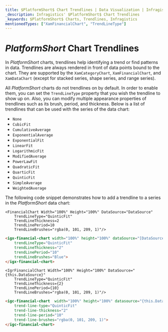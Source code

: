 ```yaml
---
title: $PlatformShort$ Chart Trendlines | Data Visualization | Infragistics
_description: Infragistics' $PlatformShort$ Chart Trendlines
_keywords: $PlatformShort$ Charts, Trendlines, Infragistics
mentionedTypes: ["XamFinancialChart", "TrendLineType"]
---
```


# $PlatformShort$ Chart Trendlines

In $PlatformShort$ charts, trendlines help identifying a trend or find patterns in data. Trendlines are always rendered in front of data points bound to the chart. They are supported by the `XamCategoryChart`, `XamFinancialChart`, and `XamDataChart` (except for stacked series, shape series, and range series).

<code-view style="height: 500px"
           data-demos-base-url="{environment:dvDemosBaseUrl}"
           iframe-src="{environment:dvDemosBaseUrl}/charts/financial-chart-trendlines"
           alt="$PlatformShort$ Trendlines Example"
           github-src="charts/financial-chart/trendlines">
</code-view>

<div class="divider--half"></div>

All $PlatformShort$ charts do not trendlines on by default. In order to enable them, you can set the `TrendLineType` property that you wish the trendline to show up on. Also, you can modify multiple appearance properties of trendlines such as its brush, period, and thickness. Below is a list of trendlines that can be used with the series of the data chart:

- `None`
- `CubicFit`
- `CumulativeAverage`
- `ExponentialAverage`
- `ExponentialFit`
- `LinearFit`
- `LogarithmicFit`
- `ModifiedAverage`
- `PowerLawFit`
- `QuadraticFit`
- `QuarticFit`
- `QuinticFit`
- `SimpleAverage`
- `WeightedAverage`

The following code snippet demonstrates how to add a trendline to a series in the $PlatformShort$ data chart:

```razor
<FinancialChart Width="100%" Height="100%" DataSource="DataSource"
    TrendLineType="QuinticFit"
    TrendLineThickness=2
    TrendLinePeriod=10
    TrendLineBrushes="rgba(0, 101, 209, 1)"/>
```

```html
<igx-financial-chart width="100%" height="100%" dataSource="[DataSource]"
    trendLineType="QuinticFit"
    trendLineThickness="2"
    trendLinePeriod="10"
    trendLineBrushes="Blue">
</igx-financial-chart>
```

```tsx
<IgrFinancialChart Width="100%" Height="100%" DataSource="{this.DataSource}"
    TrendLineType="QuinticFit"
    TrendLineThickness={2}
    TrendLinePeriod={10}
    TrendLineBrushes="rgba(0, 101, 209, 1)"/>
```

```html
<igc-financial-chart  width="100%" height="100%" datasource="{this.DataSource}"
    trend-line-type="QuinticFit"
    trend-line-thickness="2"
    trend-line-period="10"
    trend-line-brushes="rgba(0, 101, 209, 1)">
</igc-financial-chart>
```
